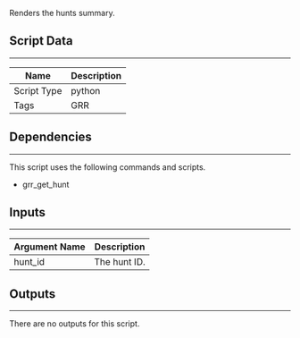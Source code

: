 Renders the hunts summary.

## Script Data

---

| **Name** | **Description** |
| --- | --- |
| Script Type | python |
| Tags | GRR |


## Dependencies

---
This script uses the following commands and scripts.

* grr_get_hunt

## Inputs

---

| **Argument Name** | **Description** |
| --- | --- |
| hunt_id | The hunt ID. |

## Outputs

---
There are no outputs for this script.
